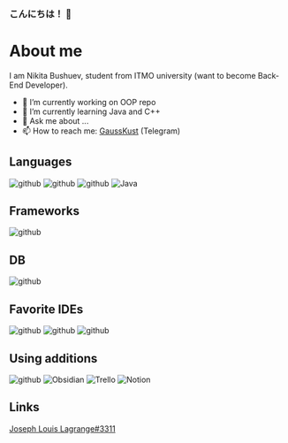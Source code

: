 ### こんにちは！ 👋

# **About me**
I am Nikita Bushuev, student from ITMO university (want to become Back-End Developer).

- 🔭 I’m currently working on OOP repo
- 🌱 I’m currently learning Java and C++
- 💬 Ask me about ...
- 📫 How to reach me: [GaussKust](https://t.me/GaussKust) (Telegram)

## **Languages**

![github](https://img.shields.io/badge/C-00599C?style=for-the-badge&logo=c&logoColor=white)
![github](https://img.shields.io/badge/C%2B%2B-00599C?style=for-the-badge&logo=c%2B%2B&logoColor=white)
![github](https://img.shields.io/badge/Haskell-5D4F85?style=for-the-badge&logo=haskell&logoColor=white)
![Java](https://img.shields.io/badge/java-%23ED8B00.svg?style=for-the-badge&logo=java&logoColor=white)

## **Frameworks**

![github](https://img.shields.io/badge/gradle-02303A?style=for-the-badge&logo=gradle&logoColor=white)


## **DB**

![github](https://img.shields.io/badge/SQLite-07405E?style=for-the-badge&logo=sqlite&logoColor=white)


## **Favorite IDEs**

![github](https://img.shields.io/badge/Visual_Studio-5C2D91?style=for-the-badge&logo=visual%20studio&logoColor=white)
![github](https://img.shields.io/badge/VSCode-0078D4?style=for-the-badge&logo=visual%20studio%20code&logoColor=white)
![github](https://img.shields.io/badge/IntelliJ_IDEA-000000.svg?style=for-the-badge&logo=intellij-idea&logoColor=white)


## **Using additions**

![github](https://img.shields.io/badge/GitHub-000000?style=for-the-badge&logo=GitHub&logoColor=white)
![Obsidian](https://img.shields.io/badge/Obsidian-%23483699.svg?style=for-the-badge&logo=obsidian&logoColor=white)
![Trello](https://img.shields.io/badge/Trello-%23026AA7.svg?style=for-the-badge&logo=Trello&logoColor=white)
![Notion](https://img.shields.io/badge/Notion-%23000000.svg?style=for-the-badge&logo=notion&logoColor=white)

## **Links**

[Joseph Louis Lagrange#3311](https://img.shields.io/badge/Discord-%235865F2.svg?style=for-the-badge&logo=discord&logoColor=white)


<!--
**DsiDerInKo/DsiDerInKo** is a ✨ _special_ ✨ repository because its `README.md` (this file) appears on your GitHub profile.

Here are some ideas to get you started:

- 🔭 I’m currently working on ...
- 🌱 I’m currently learning ...
- 👯 I’m looking to collaborate on ...
- 🤔 I’m looking for help with ...
- 💬 Ask me about ...
- 📫 How to reach me: ...
- 😄 Pronouns: ...
- ⚡ Fun fact: ...
-->
